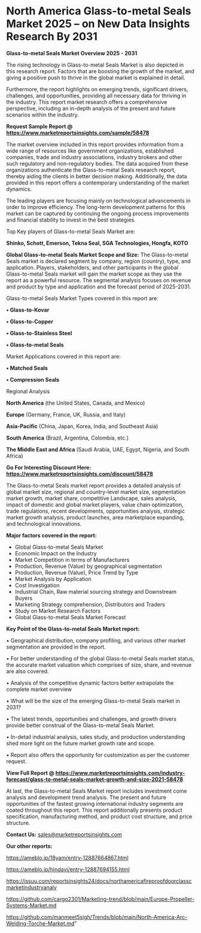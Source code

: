 # North America Glass-to-metal Seals Market 2025 – on New Data Insights Research By 2031

<Strong> Glass-to-metal Seals Market Overview 2025 - 2031</strong>

The rising technology in Glass-to-metal Seals Market is also depicted in this research report. Factors that are boosting the growth of the market, and giving a positive push to thrive in the global market is explained in detail.

Furthermore, the report highlights on emerging trends, significant drivers, challenges, and opportunities, providing all necessary data for thriving in the industry. This report market research offers a comprehensive perspective, including an in-depth analysis of the present and future scenarios within the industry.

<strong>Request Sample Report @ <a href=https://www.marketreportsinsights.com/sample/58478>https://www.marketreportsinsights.com/sample/58478</a></strong>

The market overview included in this report provides information from a wide range of resources like government organizations, established companies, trade and industry associations, industry brokers and other such regulatory and non-regulatory bodies. The data acquired from these organizations authenticate the Glass-to-metal Seals research report, thereby aiding the clients in better decision making. Additionally, the data provided in this report offers a contemporary understanding of the market dynamics.

The leading players are focusing mainly on technological advancements in order to improve efficiency. The long-term development patterns for this market can be captured by continuing the ongoing process improvements and financial stability to invest in the best strategies.

Top Key players of Glass-to-metal Seals Market are:

<strong>Shinko, Schott, Emerson, Tekna Seal, SGA Technologies, Hongfa, KOTO</strong>

<strong><b>Global Glass-to-metal Seals Market Scope and Size:</b></strong>
The Glass-to-metal Seals market is declared segment by company, region (country), type, and application. Players, stakeholders, and other participants in the global Glass-to-metal Seals market will gain the market scope as they use the report as a powerful resource. The segmental analysis focuses on revenue and product by type and application and the forecast period of 2025-2031.

Glass-to-metal Seals Market Types covered in this report are:

<strong>• Glass-to-Kovar

• Glass-to-Copper

• Glass-to-Stainless Steel

• Glass-to-metal Seals</strong>

Market Applications covered in this report are:

<strong>• Matched Seals

• Compression Seals</strong> 

Regional Analysis

<strong>North America</strong> (the United States, Canada, and Mexico)

<strong>Europe</strong> (Germany, France, UK, Russia, and Italy)

<strong>Asia-Pacific</strong> (China, Japan, Korea, India, and Southeast Asia)

<strong>South America</strong> (Brazil, Argentina, Colombia, etc.)

<strong>The Middle East and Africa</strong> (Saudi Arabia, UAE, Egypt, Nigeria, and South Africa)

<strong>Go For Interesting Discount Here: <a href=https://www.marketreportsinsights.com/discount/58478>https://www.marketreportsinsights.com/discount/58478</a></strong>

The Glass-to-metal Seals market report provides a detailed analysis of global market size, regional and country-level market size, segmentation market growth, market share, competitive Landscape, sales analysis, impact of domestic and global market players, value chain optimization, trade regulations, recent developments, opportunities analysis, strategic market growth analysis, product launches, area marketplace expanding, and technological innovations.

<strong><b>Major factors covered in the report:</b></strong>
<ul>
  <li>Global Glass-to-metal Seals Market </li>
  <li>Economic Impact on the Industry</li>
  <li>Market Competition in terms of Manufacturers</li>
  <li>Production, Revenue (Value) by geographical segmentation</li>
  <li>Production, Revenue (Value), Price Trend by Type</li>
  <li>Market Analysis by Application</li>
  <li>Cost Investigation</li>
  <li>Industrial Chain, Raw material sourcing strategy and Downstream Buyers</li>
  <li>Marketing Strategy comprehension, Distributors and Traders</li>
  <li>Study on Market Research Factors</li>
  <li>Global Glass-to-metal Seals Market Forecast</li>
</ul>

<strong><b>Key Point of the Glass-to-metal Seals Market report:</b></strong>

• Geographical distribution, company profiling, and various other market segmentation are provided in the report.

• For better understanding of the global Glass-to-metal Seals market status, the accurate market valuation which comprises of size, share, and revenue are also covered.

• Analysis of the competitive dynamic factors better extrapolate the complete market overview

• What will be the size of the emerging Glass-to-metal Seals market in 2031?

• The latest trends, opportunities and challenges, and growth drivers provide better construal of the Glass-to-metal Seals Market.

• In-detail industrial analysis, sales study, and production understanding shed more light on the future market growth rate and scope.

• Report also offers the opportunity for customization as per the customer request.

<strong><b>View Full Report @ <a href=https://www.marketreportsinsights.com/industry-forecast/glass-to-metal-seals-market-growth-and-size-2021-58478>https://www.marketreportsinsights.com/industry-forecast/glass-to-metal-seals-market-growth-and-size-2021-58478</a></b></strong>


At last, the Glass-to-metal Seals Market report includes investment come analysis and development trend analysis. The present and future opportunities of the fastest growing international industry segments are coated throughout this report. This report additionally presents product specification, manufacturing method, and product cost structure, and price structure.

<strong>Contact Us:</strong>
sales@marketreportsinsights.com

<strong>Our other reports:</strong>

<a href=https://ameblo.jp/18yam/entry-12887664867.html>https://ameblo.jp/18yam/entry-12887664867.html</a>

<a href=https://ameblo.jp/hindavi/entry-12887694155.html>https://ameblo.jp/hindavi/entry-12887694155.html</a>

<a href=https://issuu.com/reportsinsights24/docs/northamericafireproofdoorclasscmarketindustryanaly>https://issuu.com/reportsinsights24/docs/northamericafireproofdoorclasscmarketindustryanaly</a>

<a href=https://github.com/cargo2301/Marketing-trend/blob/main/Europe-Propeller-Systems-Market.md>https://github.com/cargo2301/Marketing-trend/blob/main/Europe-Propeller-Systems-Market.md</a>

<a href=https://github.com/manmeet5sigh/Trends/blob/main/North-America-Arc-Welding-Torche-Market.md>https://github.com/manmeet5sigh/Trends/blob/main/North-America-Arc-Welding-Torche-Market.md</a>"
